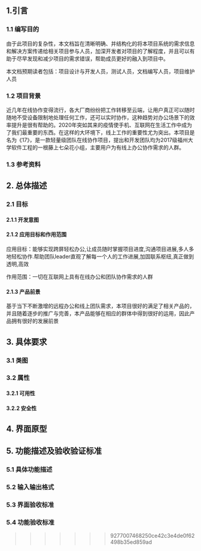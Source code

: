 ## 1.引言

### 1.1 编写目的

由于此项目的复杂性，本文档旨在清晰明确、并结构化的将本项目系统的需求信息和解决方案传递给相关项目参与人员，加深开发者对项目的了解程度，并且可以有助于尽早发现和减少项目的需求错误，帮助成员更好的融入到项目中。

本文档预期读者包括：项目设计与开发人员，测试人员，文档编写人员，项目维护人员

### 1.2 项目背景

近几年在线协作变得流行，各大厂商纷纷把工作转移至云端，让用户真正可以随时随地不受设备限制地处理任何工作，还可以实时协作，这种趋势对办公场景下的效率提升是很有帮助的。2020年突如其来的疫情使手机、互联网在生活工作中成为了我们最重要的东西。在这样的大环境下，线上工作的重要性尤为突出。本项目是名为《17》，是一款轻量级团队在线协作项目，提出和开发团队均为2017级福州大学软件工程的一根藤上七朵花小组，主要用户为有线上办公协作需求的人群。

### 1.3 参考资料


## 2. 总体描述

### 2.1 目标

#### 2.1.1 开发意图

#### 2.1.2 应用目标和作用范围

应用目标：能够实现跨屏轻松办公,让成员随时掌握项目进度,沟通项目进展,多人多地轻松协作.帮助团队leader直观了解每一个人的工作进展,加固联系枢纽,真正做到透明,高效

作用范围：一切在互联网上具有在线办公和团队协作需求的人群

#### 2.1.3 产品前景

基于当下不断激增的远程办公和线上团队需求，本项目很好的满足了相关产品的，并且随着逐步的推广与完善，本产品能够在相应的群体中得到很好的运用，因此产品拥有很好的发展前景

## 3. 具体要求

###	3.1 类图

### 3.2 属性

#### 3.2.1 可用性

#### 3.2.2 安全性

## 4. 界面原型

## 5. 功能描述及验收验证标准

### 5.1 具体功能描述

### 5.2 输入输出格式

### 5.3 界面验收标准

### 5.4 功能验收标准

>>>>>>> 9277007468250ce42c3e4de0f62498b35ed859ad
